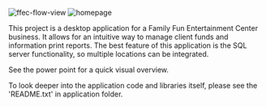 ![ffec-flow-view](https://user-images.githubusercontent.com/35469554/35026048-003f20ce-fb06-11e7-9888-8d9d52610773.PNG)
![homepage](https://user-images.githubusercontent.com/35469554/35026049-005482c0-fb06-11e7-9e0e-6a5281d0a562.PNG)

This project is a desktop application for a Family Fun Entertainment Center business.
It allows for an intuitive way to manage client funds and information print reports.
The best feature of this application is the SQL server functionality, so multiple locations can be integrated.

See the power point for a quick visual overview.

To look deeper into the application code and libraries itself, please see the 'README.txt' in application folder.